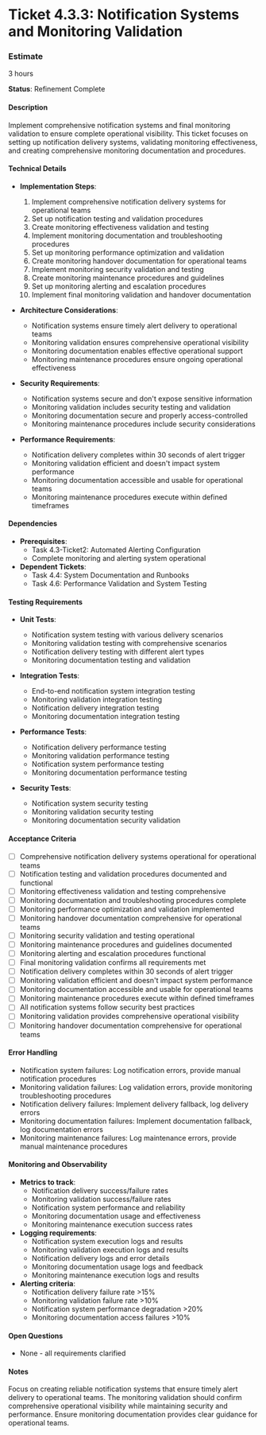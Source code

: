 # Ticket 4.3.3: Notification Systems and Monitoring Validation

### Estimate
3 hours

**Status**: Refinement Complete

#### Description
Implement comprehensive notification systems and final monitoring validation to ensure complete operational visibility. This ticket focuses on setting up notification delivery systems, validating monitoring effectiveness, and creating comprehensive monitoring documentation and procedures.

#### Technical Details
- **Implementation Steps**:
  1. Implement comprehensive notification delivery systems for operational teams
  2. Set up notification testing and validation procedures
  3. Create monitoring effectiveness validation and testing
  4. Implement monitoring documentation and troubleshooting procedures
  5. Set up monitoring performance optimization and validation
  6. Create monitoring handover documentation for operational teams
  7. Implement monitoring security validation and testing
  8. Create monitoring maintenance procedures and guidelines
  9. Set up monitoring alerting and escalation procedures
  10. Implement final monitoring validation and handover documentation

- **Architecture Considerations**:
  - Notification systems ensure timely alert delivery to operational teams
  - Monitoring validation ensures comprehensive operational visibility
  - Monitoring documentation enables effective operational support
  - Monitoring maintenance procedures ensure ongoing operational effectiveness

- **Security Requirements**:
  - Notification systems secure and don't expose sensitive information
  - Monitoring validation includes security testing and validation
  - Monitoring documentation secure and properly access-controlled
  - Monitoring maintenance procedures include security considerations

- **Performance Requirements**:
  - Notification delivery completes within 30 seconds of alert trigger
  - Monitoring validation efficient and doesn't impact system performance
  - Monitoring documentation accessible and usable for operational teams
  - Monitoring maintenance procedures execute within defined timeframes

#### Dependencies
- **Prerequisites**:
  - Task 4.3-Ticket2: Automated Alerting Configuration
  - Complete monitoring and alerting system operational
- **Dependent Tickets**:
  - Task 4.4: System Documentation and Runbooks
  - Task 4.6: Performance Validation and System Testing

#### Testing Requirements
- **Unit Tests**:
  - Notification system testing with various delivery scenarios
  - Monitoring validation testing with comprehensive scenarios
  - Notification delivery testing with different alert types
  - Monitoring documentation testing and validation

- **Integration Tests**:
  - End-to-end notification system integration testing
  - Monitoring validation integration testing
  - Notification delivery integration testing
  - Monitoring documentation integration testing

- **Performance Tests**:
  - Notification delivery performance testing
  - Monitoring validation performance testing
  - Notification system performance testing
  - Monitoring documentation performance testing

- **Security Tests**:
  - Notification system security testing
  - Monitoring validation security testing
  - Monitoring documentation security validation

#### Acceptance Criteria
- [ ] Comprehensive notification delivery systems operational for operational teams
- [ ] Notification testing and validation procedures documented and functional
- [ ] Monitoring effectiveness validation and testing comprehensive
- [ ] Monitoring documentation and troubleshooting procedures complete
- [ ] Monitoring performance optimization and validation implemented
- [ ] Monitoring handover documentation comprehensive for operational teams
- [ ] Monitoring security validation and testing operational
- [ ] Monitoring maintenance procedures and guidelines documented
- [ ] Monitoring alerting and escalation procedures functional
- [ ] Final monitoring validation confirms all requirements met
- [ ] Notification delivery completes within 30 seconds of alert trigger
- [ ] Monitoring validation efficient and doesn't impact system performance
- [ ] Monitoring documentation accessible and usable for operational teams
- [ ] Monitoring maintenance procedures execute within defined timeframes
- [ ] All notification systems follow security best practices
- [ ] Monitoring validation provides comprehensive operational visibility
- [ ] Monitoring handover documentation comprehensive for operational teams

#### Error Handling
- Notification system failures: Log notification errors, provide manual notification procedures
- Monitoring validation failures: Log validation errors, provide monitoring troubleshooting procedures
- Notification delivery failures: Implement delivery fallback, log delivery errors
- Monitoring documentation failures: Implement documentation fallback, log documentation errors
- Monitoring maintenance failures: Log maintenance errors, provide manual maintenance procedures

#### Monitoring and Observability
- **Metrics to track**:
  - Notification delivery success/failure rates
  - Monitoring validation success/failure rates
  - Notification system performance and reliability
  - Monitoring documentation usage and effectiveness
  - Monitoring maintenance execution success rates
- **Logging requirements**:
  - Notification system execution logs and results
  - Monitoring validation execution logs and results
  - Notification delivery logs and error details
  - Monitoring documentation usage logs and feedback
  - Monitoring maintenance execution logs and results
- **Alerting criteria**:
  - Notification delivery failure rate >15%
  - Monitoring validation failure rate >10%
  - Notification system performance degradation >20%
  - Monitoring documentation access failures >10%

#### Open Questions
- None - all requirements clarified

#### Notes
Focus on creating reliable notification systems that ensure timely alert delivery to operational teams. The monitoring validation should confirm comprehensive operational visibility while maintaining security and performance. Ensure monitoring documentation provides clear guidance for operational teams. 